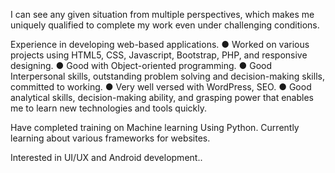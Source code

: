 I can see any given situation from multiple perspectives, which makes me uniquely qualified to complete my work even under challenging conditions.

Experience in developing web-based applications.
● Worked on various projects using HTML5, CSS, Javascript, Bootstrap, PHP, and responsive designing.
● Good with Object-oriented programming.
● Good Interpersonal skills, outstanding problem solving and decision-making skills, committed to working.
● Very well versed with WordPress, SEO.
● Good analytical skills, decision-making ability, and grasping power that enables me to learn new technologies and tools quickly.

Have completed training on Machine learning Using Python. Currently learning about various frameworks for websites.

Interested in UI/UX and Android development..


